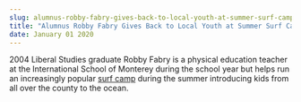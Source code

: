 ```yaml
---
slug: alumnus-robby-fabry-gives-back-to-local-youth-at-summer-surf-camp
title: "Alumnus Robby Fabry Gives Back to Local Youth at Summer Surf Camp"
date: January 01 2020
---
```


<p>2004 Liberal Studies graduate Robby Fabry is a physical education teacher at the International School of Monterey during the school year but helps run an increasingly popular <a href="http://www.thewahineproject.org/summer-camps">surf camp</a> during the summer introducing kids from all over the county to the ocean.</p>
